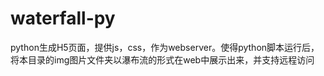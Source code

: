 # waterfall-py
python生成H5页面，提供js，css，作为webserver。使得python脚本运行后，将本目录的img图片文件夹以瀑布流的形式在web中展示出来，并支持远程访问
